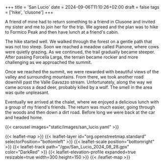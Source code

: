 +++
title = 'San Lucio'
date = 2024-09-06T11:10:26+02:00
draft = false
tags = ['hike', 'clusone']
+++

A friend of mine had to return something to a friend in Clusone and invited my sister and me to join her for the trip. We agreed and the plan was to hike to Formico Peak and then have lunch at a friend's cabin.

The hike started well. We walked through the forest on a gentle path that was not too steep. Soon we reached a meadow called Pianone, where cows were quietly grazing. As we continued, the trail gradually became steeper. After passing Forcella Larga, the terrain became rockier and more challenging as we approached the summit.

Once we reached the summit, we were rewarded with beautiful views of the valley and surrounding mountains. From there, we took another road downhill past the Valle Gavazzo stream. Unfortunately, along the way we came across a dead deer, probably killed by a wolf. The smell in the area was quite unpleasant.

Eventually we arrived at the chalet, where we enjoyed a delicious lunch with a group of my friend's friends. The return was much easier, going through the woods and then down a dirt road. Before long we were back at the car and headed home.

{{< carousel images="static/images/san_lucio.yaml" >}}

{{< leaflet-map >}}
    {{< leaflet-layer id="org.openstreetmap.standard" selectorPosition="bottomleft" >}}
    {{< leaflet-scale position="bottomright" >}}
    {{< leaflet-track path="/gpx/San_Lucio_2024_08_28.gpx" color="DarkRed" >}}
    {{< leaflet-elevation-profile expanded=true resizable=true width=300 height=150 >}}
{{< /leaflet-map >}}
